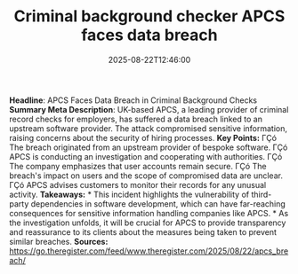 ﻿---
title: "Criminal background checker APCS faces data breach"
date: "2025-08-22T12:46:00"
category: "Markets"
summary: ""
slug: "criminal background checker apcs faces data breach"
source_urls:
  - "https://go.theregister.com/feed/www.theregister.com/2025/08/22/apcs_breach/"
seo:
  title: "Criminal background checker APCS faces data breach | Hash n Hedge"
  description: ""
  keywords: ["news", "markets", "brief"]
---
**Headline**: APCS Faces Data Breach in Criminal Background Checks  **Summary Meta Description**: UK-based APCS, a leading provider of criminal record checks for employers, has suffered a data breach linked to an upstream software provider. The attack compromised sensitive information, raising concerns about the security of hiring processes.  **Key Points:**  ΓÇó The breach originated from an upstream provider of bespoke software. ΓÇó APCS is conducting an investigation and cooperating with authorities. ΓÇó The company emphasizes that user accounts remain secure. ΓÇó The breach's impact on users and the scope of compromised data are unclear. ΓÇó APCS advises customers to monitor their records for any unusual activity.  **Takeaways:**  * This incident highlights the vulnerability of third-party dependencies in software development, which can have far-reaching consequences for sensitive information handling companies like APCS. * As the investigation unfolds, it will be crucial for APCS to provide transparency and reassurance to its clients about the measures being taken to prevent similar breaches.  **Sources:** https://go.theregister.com/feed/www.theregister.com/2025/08/22/apcs_breach/ 
